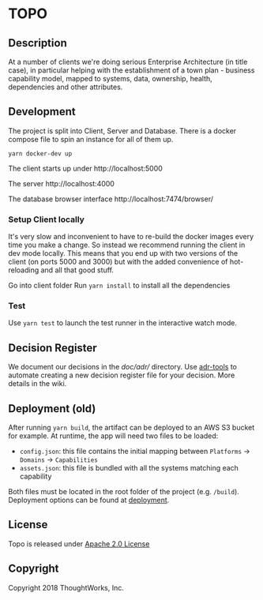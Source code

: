 #  TOPO



## Description
At a number of clients we're doing serious Enterprise Architecture (in title case), in particular helping with the establishment of a town plan - business capability model, mapped to systems, data, ownership, health, dependencies and other attributes.



## Development
The project is split into Client, Server and Database. There is a docker compose file to spin an instance for all of them up.
```
yarn docker-dev up
``` 
The client starts up under http://localhost:5000

The server http://localhost:4000

The database browser interface http://localhost:7474/browser/

### Setup Client locally 
It's very slow and inconvenient to have to re-build the docker images every time
you make a change. So instead we recommend running the client in dev mode
locally. This means that you end up with two versions of the client (on ports
5000 and 3000) but with the added convenience of hot-reloading and all that
good stuff.

Go into client folder
Run `yarn install` to install all the dependencies

### Test
Use `yarn test` to launch the test runner in the interactive watch mode.



## Decision Register

We document our decisions in the *doc/adr/* directory. Use [adr-tools](https://github.com/npryce/adr-tools) to automate creating a new decision register file for your decision. More details in the wiki.



## Deployment (old)

After running `yarn build`, the artifact can be deployed to an AWS S3 bucket for example. At runtime, the app will need two files to be loaded:
- `config.json`: this file contains the initial mapping between `Platforms` -> `Domains` -> `Capabilities`
- `assets.json`: this file is bundled with all the systems matching each capability

Both files must be located in the root folder of the project (e.g. `/build`). Deployment options can be found at [deployment](https://github.com/facebook/create-react-app/blob/master/packages/react-scripts/template/README.md#deployment).



## License

Topo is released under [Apache 2.0 License](https://www.apache.org/licenses/LICENSE-2.0)



## Copyright

Copyright 2018 ThoughtWorks, Inc.
